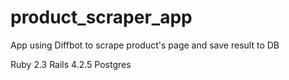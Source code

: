 # product_scraper_app
App using Diffbot to scrape product's page and save result to DB

Ruby 2.3
Rails 4.2.5
Postgres
